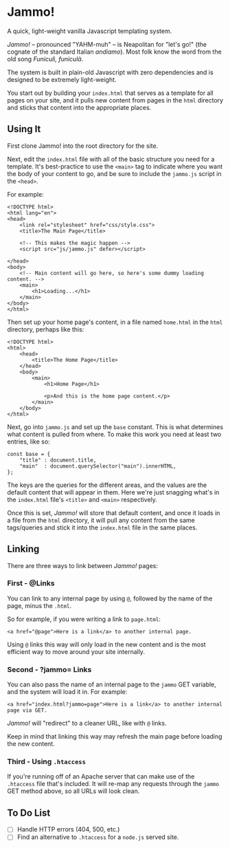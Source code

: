 # Jammo!
A quick, light-weight vanilla Javascript templating system.

*Jammo!* – pronounced "YAHM-muh" – is Neapolitan for "let's go!" (the cognate of the standard Italian *andiamo*). Most folk know the word from the old song *Funiculì, funiculà*.

The system is built in plain-old Javascript with zero dependencies and is designed to be extremely light-weight. 

You start out by building your `index.html` that serves as a template for all pages on your site, and it pulls new content from pages in the `html` directory and sticks that content into the appropriate places.

## Using It

First clone Jammo! into the root directory for the site.

Next, edit the `index.html` file with all of the basic structure you need for a template. It's best-practice to use the `<main>` tag to indicate where you want the body of your content to go, and be sure to include the `jammo.js` script in the `<head>`.

For example:

```
<!DOCTYPE html>
<html lang="en">
<head>
    <link rel="stylesheet" href="css/style.css">
    <title>The Main Page</title>

    <!-- This makes the magic happen -->
    <script src="js/jammo.js" defer></script>

</head>
<body>
    <!-- Main content will go here, so here's some dummy loading content. -->
    <main>
        <h1>Loading...</h1>
    </main>
</body>
</html>
```

Then set up your home page's content, in a file named `home.html` in the `html` directory, perhaps like this:

```
<!DOCTYPE html>
<html>
    <head>
        <title>The Home Page</title>
    </head>
    <body>
        <main>
            <h1>Home Page</h1>

            <p>And this is the home page content.</p>
        </main>
    </body>
</html>
```

Next, go into `jammo.js` and set up the `base` constant. This is what determines what content is pulled from where. To make this work you need at least two entries, like so:

```
const base = {
    "title" : document.title,
    "main"  : document.querySelector("main").innerHTML,
};
```

The keys are the queries for the different areas, and the values are the default content that will appear in them. Here we're just snagging what's in the `index.html` file's `<title>` and `<main>` respectively.

Once this is set, *Jammo!* will store that default content, and once it loads in a file from the `html` directory, it will pull any content from the same tags/queries and stick it into the `index.html` file in the same places.

## Linking

There are three ways to link between *Jammo!* pages:

### First - @Links

You can link to any internal page by using  `@`, followed by the name of the page, minus the `.html`.

So for example, if you were writing a link to `page.html`:

```
<a href="@page">Here is a link</a> to another internal page.
```

Using `@` links this way will only load in the new content and is the most efficient way to move around your site internally.

### Second - ?jammo= Links

You can also pass the name of an internal page to the `jammo` GET variable, and the system will load it in. For example:

```
<a href="index.html?jammo=page">Here is a link</a> to another internal page via GET.
```

*Jammo!* will "redirect" to a cleaner URL, like with `@` links.

Keep in mind that linking this way may refresh the main page before loading the new content.

### Third - Using `.htaccess`

If you're running off of an Apache server that can make use of the `.htaccess` file that's included. It will re-map any requests through the `jammo` GET method above, so all URLs will look clean.

## To Do List
- [ ] Handle HTTP errors (404, 500, etc.)
- [ ] Find an alternative to `.htaccess` for a `node.js` served site.